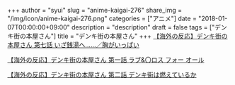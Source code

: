 +++
author = "syui"
slug = "anime-kaigai-276"
share_img = "/img/icon/anime-kaigai-276.png"
categories = ["アニメ"]
date = "2018-01-07T00:00:00+09:00"
description = "description"
draft = false
tags = ["デンキ街の本屋さん"]
title = "デンキ街の本屋さん"
+++
<a href="http://web.archive.org/web/20150628205555/http://xn--u9j9esel4i3c0es905a46jrpqtj9a.com/?p=3156" rel="nofollow" target="_blank" title="【海外の反応】デンキ街の本屋さん 第七話 いざ銭湯へ……／胸がいっぱい">【海外の反応】デンキ街の本屋さん 第七話 いざ銭湯へ……／胸がいっぱい</a>

<a href="http://web.archive.org/web/20150628205555/http://xn--u9j9esel4i3c0es905a46jrpqtj9a.com/?p=47" rel="nofollow" target="_blank" title="【海外の反応】デンキ街の本屋さん 第一話 ラブ&〇ロス フォー オール">【海外の反応】デンキ街の本屋さん 第一話 ラブ&〇ロス フォー オール</a>

<a href="http://web.archive.org/web/20150628205555/http://xn--u9j9esel4i3c0es905a46jrpqtj9a.com/?p=74" rel="nofollow" target="_blank" title="【海外の反応】デンキ街の本屋さん 第二話 デンキ街は燃えているか">【海外の反応】デンキ街の本屋さん 第二話 デンキ街は燃えているか</a>
